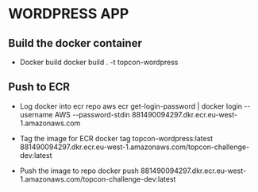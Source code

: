 # WORDPRESS APP


## Build the docker container

- Docker build
docker build . -t topcon-wordpress

## Push to ECR
- Log docker into ecr repo
aws ecr get-login-password | docker login --username AWS --password-stdin 881490094297.dkr.ecr.eu-west-1.amazonaws.com

- Tag the image for ECR
docker tag topcon-wordpress:latest 881490094297.dkr.ecr.eu-west-1.amazonaws.com/topcon-challenge-dev:latest

- Push the image to repo
docker push 881490094297.dkr.ecr.eu-west-1.amazonaws.com/topcon-challenge-dev:latest